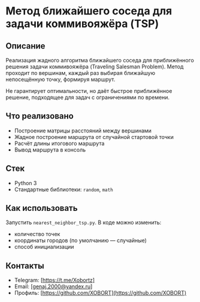 # Метод ближайшего соседа для задачи коммивояжёра (TSP)

## Описание

Реализация жадного алгоритма ближайшего соседа для приближённого решения задачи коммивояжёра (Traveling Salesman Problem). Метод проходит по вершинам, каждый раз выбирая ближайшую непосещённую точку, формируя маршрут.

Не гарантирует оптимальности, но даёт быстрое приближённое решение, подходящее для задач с ограничениями по времени.

## Что реализовано

* Построение матрицы расстояний между вершинами
* Жадное построение маршрута от случайной стартовой точки
* Расчёт длины итогового маршрута
* Вывод маршрута в консоль

## Стек

* Python 3
* Стандартные библиотеки: `random`, `math`

## Как использовать

Запустить `nearest_neighbor_tsp.py`. В коде можно изменить:

* количество точек
* координаты городов (по умолчанию — случайные)
* способ инициализации

## Контакты

- Telegram: [https://t.me/Xobortz]
- Email: [genaj.2000@yandex.ru]
- Профиль: [https://github.com/XOBORT](https://github.com/XOBORT)
